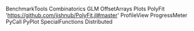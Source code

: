BenchmarkTools
Combinatorics
GLM
OffsetArrays
Plots
PolyFit 'https://github.com/jishnub/PolyFit.jl#master'
ProfileView
ProgressMeter
PyCall
PyPlot
SpecialFunctions
Distributed
